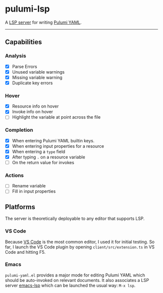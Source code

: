 # pulumi-lsp

A [LSP server](https://microsoft.github.io/language-server-protocol/) for
writing [Pulumi YAML](https://github.com/pulumi/pulumi-yaml).

---

## Capabilities

### Analysis

- [x] Parse Errors
- [x] Unused variable warnings
- [x] Missing variable warning
- [x] Duplicate key errors

### Hover

- [x] Resource info on hover
- [x] Invoke info on hover
- [ ] Highlight the variable at point across the file

### Completion

- [x] When entering Pulumi YAML builtin keys.
- [x] When entering input properties for a resource
- [x] When entering a `type` field
- [x] After typing `.` on a resource variable
- [ ] On the return value for invokes

### Actions

- [ ] Rename variable
- [ ] Fill in input properties

## Platforms

The server is theoretically deployable to any editor that supports LSP.

### VS Code

Because [VS Code](https://code.visualstudio.com) is the most common editor, I
used it for initial testing. So far, I launch the VS Code plugin by opening
`client/src/extension.ts` in VS Code and hitting F5.

### Emacs

`pulumi-yaml.el` provides a major mode for editing Pulumi YAML which should be
auto-invoked on relevant documents. It also associates a LSP server
[emacs-lsp](https://emacs-lsp.github.io/lsp-mode/) which can be launched the
usual way: `M-x lsp`.
